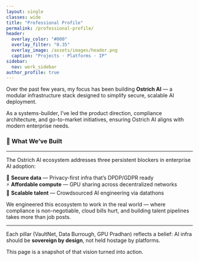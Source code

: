 ```yaml
---
layout: single
classes: wide
title: "Professional Profile"
permalink: /professional-profile/
header:
  overlay_color: "#000"
  overlay_filter: "0.35"
  overlay_image: /assets/images/header.png
  caption: "Projects · Platforms · IP"
sidebar:
  nav: work_sidebar
author_profile: true
---
```


Over the past few years, my focus has been building **Ostrich AI** — a modular infrastructure stack designed to simplify secure, scalable AI deployment.

As a systems-builder, I’ve led the product direction, compliance architecture, and go-to-market initiatives, ensuring Ostrich AI aligns with modern enterprise needs.

### 🧠 What We’ve Built
---

The Ostrich AI ecosystem addresses three persistent blockers in enterprise AI adoption:

🔐 **Secure data** — Privacy-first infra that’s DPDP/GDPR ready  
⚡ **Affordable compute** — GPU sharing across decentralized networks  
🤝 **Scalable talent** — Crowdsourced AI engineering via datathons

We engineered this ecosystem to work in the real world — where compliance is non-negotiable, cloud bills hurt, and building talent pipelines takes more than job posts.

---

Each pillar (VaultNet, Data Burrough, GPU Pradhan) reflects a belief: AI infra should be **sovereign by design**, not held hostage by platforms.

This page is a snapshot of that vision turned into action.
